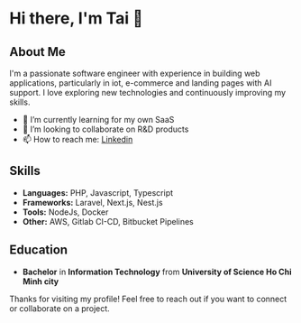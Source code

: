 # Hi there, I'm Tai 👋

## About Me
I'm a passionate software engineer with experience in building web applications, particularly in iot, e-commerce and landing pages with AI support. I love exploring new technologies and continuously improving my skills.

- 🌱 I’m currently learning for my own SaaS 
- 👯 I’m looking to collaborate on R&D products
- 📫 How to reach me: [Linkedin](https://www.linkedin.com/in/tai-tran-0b68a9187/)

## Skills
- **Languages:** PHP, Javascript, Typescript
- **Frameworks:** Laravel, Next.js, Nest.js
- **Tools:** NodeJs, Docker
- **Other:** AWS, Gitlab CI-CD, Bitbucket Pipelines

## Education
- **Bachelor** in **Information Technology** from **University of Science Ho Chi Minh city**

Thanks for visiting my profile! Feel free to reach out if you want to connect or collaborate on a project.
